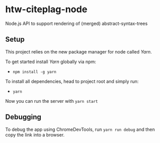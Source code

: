 # htw-citeplag-node
Node.js API to support rendering of (merged) abstract-syntax-trees

## Setup

This project relies on the new package manager for node called *Yarn*.

To get started install *Yarn* globally via npm:

- `npm install -g yarn`

To install all dependencies, head to project root and simply run:

- `yarn`

Now you can run the server with `yarn start`

## Debugging

To debug the app using ChromeDevTools, run `yarn run debug` and then copy the link into a browser.
